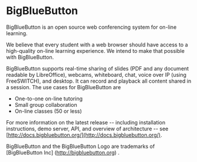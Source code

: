 BigBlueButton
=============
BigBlueButton is an open source web conferencing system for on-line learning.  

We believe that every student with a web browser should have access to a high-quality on-line learning experience.  We intend to make that possible with BigBlueButton. 

BigBlueButton supports real-time sharing of slides (PDF and any document readable by LibreOffice), webcams, whiteboard, chat, voice over IP (using FreeSWITCH), and desktop.  It can record and playback all content shared in a session.  The use cases for BigBlueButton are

  * One-to-one on-line tutoring
  * Small group collaboration 
  * On-line classes (50 or less)

For more information on the latest release -- including installation instructions, demo server, API, and overview of architecture -- see [http://docs.bigbluebutton.org/](http://docs.bigbluebutton.org/).

BigBlueButton and the BigBlueButton Logo are trademarks of [BigBlueButton Inc] (http://bigbluebutton.org) .
